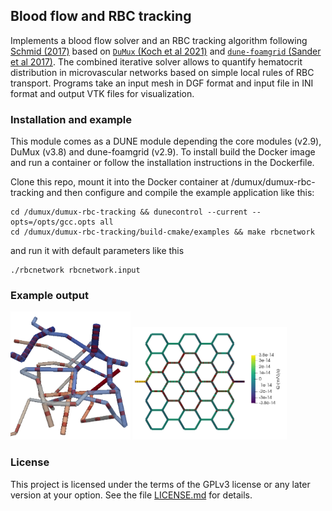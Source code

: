 ## Blood flow and RBC tracking

Implements a blood flow solver
and an RBC tracking algorithm following [Schmid (2017)](https://doi.org/10.3929/ethz-b-000199362)
based on [`DuMux` (Koch et al 2021)](https://doi.org/10.1016/j.camwa.2020.02.012)
and [`dune-foamgrid` (Sander et al 2017)](http://dx.doi.org/10.11588/ans.2017.1.28490).
The combined iterative solver allows to quantify hematocrit distribution
in microvascular networks based on simple local rules of RBC transport.
Programs take an input mesh in DGF format and input file in INI format
and output VTK files for visualization.

### Installation and example

This module comes as a DUNE module depending the core modules (v2.9),
DuMux (v3.8) and dune-foamgrid (v2.9).
To install build the Docker image and run a container or follow the
installation instructions in the Dockerfile.

Clone this repo, mount it into the Docker container at /dumux/dumux-rbc-tracking
and then configure and compile the example application like this:

```
cd /dumux/dumux-rbc-tracking && dunecontrol --current --opts=/opts/gcc.opts all
cd /dumux/dumux-rbc-tracking/build-cmake/examples && make rbcnetwork
```

and run it with default parameters like this

```
./rbcnetwork rbcnetwork.input
```

### Example output

<div>
<img src="./doc/img/rbc.gif" alt="RBC tracking" width="38%">
<img src="./doc/img/honeycomb_rbc.png" alt="honeycomb" width="49%">
</div>

### License

This project is licensed under the terms of the GPLv3 license or any later version at your option.
See the file [LICENSE.md](LICENSE.md) for details.
